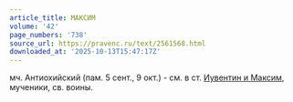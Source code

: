 ```yaml
---
article_title: МАКСИМ
volume: '42'
page_numbers: '738'
source_url: https://pravenc.ru/text/2561568.html
downloaded_at: '2025-10-13T15:47:17Z'
---
```


мч. Антиохийский (пам. 5 сент., 9 окт.) - см. в ст. [Иувентин и Максим](<https://pravenc.ru/text/Иувентин и Максим.html>), мученики, св. воины.
